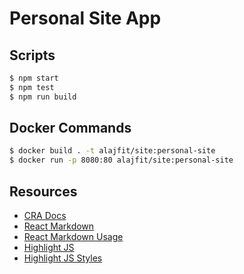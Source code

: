 # Personal Site App

## Scripts

```bash 
$ npm start
$ npm test
$ npm run build
```

## Docker Commands

```bash
$ docker build . -t alajfit/site:personal-site
$ docker run -p 8080:80 alajfit/site:personal-site
```


## Resources

- [CRA Docs](https://create-react-app.dev/docs/documentation-intro)
- [React Markdown](https://github.com/rexxars/react-markdown)
- [React Markdown Usage](https://www.newline.co/@dmitryrogozhny/how-to-render-markdown-in-react-with-react-markdown--5d1c3849)
- [Highlight JS](https://github.com/highlightjs/highlight.js)
- [Highlight JS Styles](https://highlightjs.org/static/demo/)
